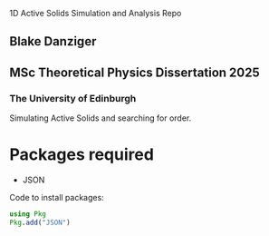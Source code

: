 1D Active Solids Simulation and Analysis Repo

## Blake Danziger
## MSc Theoretical Physics Dissertation 2025
### The University of Edinburgh





Simulating Active Solids and searching for order. 








# Packages required

- JSON



Code to install packages:

```julia
using Pkg
Pkg.add("JSON")

```